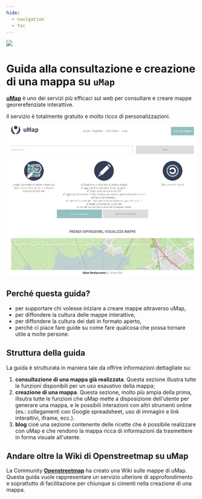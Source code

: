 ```yaml
---
hide:
  - navigation
  - toc
---
```


<img src="https://img.shields.io/github/last-commit/opendatasicilia/guida-umap.svg?&label=ultimo_aggiornamento">

# Guida alla consultazione e creazione di una mappa su `uMap`

[**uMap**](https://umap.openstreetmap.fr/it/) è uno dei servizi più efficaci sul web per consultare e creare mappe georerefenziate interattive.

Il servizio è totalmente gratuito e molto ricco di personalizzazioni.

![](https://raw.githubusercontent.com/opendatasicilia/guida-umap/main/docs/img/umap-homepage.PNG)


## Perché questa guida?

* per supportare chi volesse iniziare a creare mappe attraverso uMap,
* per diffondere la cultura delle mappe interattive,
* per diffondere la cultura dei dati in formato aperto,
* perché ci piace fare guide su come fare qualcosa che possa tornare utile a molte persone.

## Struttura della guida

La guida è strutturata in maniera tale da offrire informazioni dettagliate su:

  1. **consultazione di una mappa già realizzata**. Questa sezione illustra tutte le funzioni disponibili per un uso esaustivo della mappa;
  2. **creazione di una mappa**. Questa sezione, molto più ampia della prima, illsutra tutte le funzioni che uMap mette a disposizione dell'utente per generare una mappa, e le possibili interazioni con altri strumenti online (es.: collegamenti con Google spreadsheet, uso di immagini e link interattivi, iframe, ecc.).
  3. **blog** cioè una sezione contenente delle ricette che è possibile realizzare con uMap e che rendono la mappa ricca di informazioni da trasmettere in forma visuale all'utente.

## Andare oltre la Wiki di Openstreetmap su uMap

La Community [**Openstreetmap**](https://wiki.openstreetmap.org/wiki/IT:UMap/Guide) ha creato una Wiki sulle mappe di uMap. Questa guida vuole rappresentare un servizio ulteriore di approfondimento e soprattutto di facilitazione per chiunque si cimenti nella creazione di una mappa.
